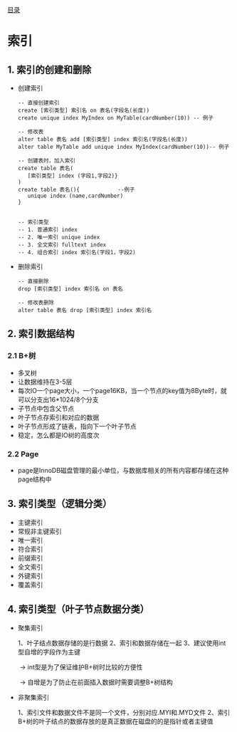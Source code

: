 [目录](目录.md)

# 索引

## 1.  索引的创建和删除

* 创建索引

  ```mysql
  -- 直接创建索引
  create [索引类型] 索引名 on 表名(字段名(长度))
  create unique index MyIndex on MyTable(cardNumber(10)) -- 例子
  
  -- 修改表 
  alter table 表名 add [索引类型] index 索引名(字段名(长度))
  alter table MyTable add unique index MyIndex(cardNumber(10))-- 例子
  
  -- 创建表时，加入索引
  create table 表名(
  	 [索引类型] index (字段1,字段2)}
  )
  create table 表名(){			--例子
  	 unique index (name,cardNumber)
  }
  
  
  -- 索引类型
  -- 1. 普通索引 index
  -- 2. 唯一索引 unique index
  -- 3. 全文索引 fulltext index
  -- 4. 组合索引 index 索引名(字段1，字段2)
  ```

* 删除索引

  ```mysql
  -- 直接删除 
  drop [索引类型] index 索引名 on 表名
  
  -- 修改表删除
  alter table 表名 drop [索引类型] index 索引名
  ```

## 2. 索引数据结构

### 2.1 B+树

* 多叉树
* 让数据维持在3-5层
* 每次IO一个page大小，一个page16KB，当一个节点的key值为8Byte时，就可以分支出16*1024/8个分支
* 子节点中包含父节点
* 叶子节点存索引和对应的数据
* 叶子节点形成了链表，指向下一个叶子节点
* 稳定，怎么都是IO树的高度次

### 2.2 Page

* page是InnoDB磁盘管理的最小单位，与数据库相关的所有内容都存储在这种page结构中

## 3. 索引类型（逻辑分类）

* 主键索引
* 常规非主键索引
* 唯一索引
* 符合索引
* 前缀索引
*  全文索引
* 外键索引
* 覆盖索引

## 4. 索引类型（叶子节点数据分类）

* 聚集索引

  1、叶子结点数据存储的是行数据
  2、索引和数据存储在一起
  3、建议使用int型自增的字段作为主键

  ​	-> int型是为了保证维护B+树时比较的方便性

  ​	-> 自增是为了防止在前面插入数据时需要调整B+树结构

* 非聚集索引

  1、索引文件和数据文件不是同一个文件，分别对应.MYI和.MYD文件
  2、索引B+树的叶子结点的数据存放的是真正数据在磁盘的的是指针或者主键值



